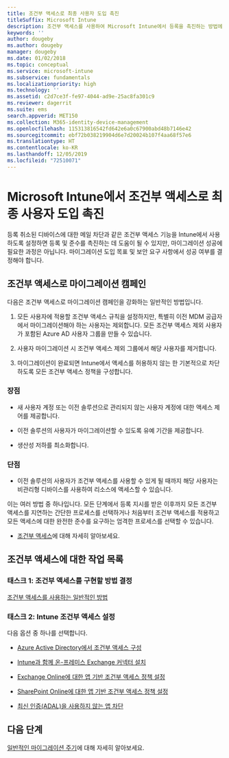 ```yaml
---
title: 조건부 액세스로 최종 사용자 도입 촉진
titleSuffix: Microsoft Intune
description: 조건부 액세스를 사용하여 Microsoft Intune에서 등록을 촉진하는 방법에 대해 알아봅니다.
keywords: ''
author: dougeby
ms.author: dougeby
manager: dougeby
ms.date: 01/02/2018
ms.topic: conceptual
ms.service: microsoft-intune
ms.subservice: fundamentals
ms.localizationpriority: high
ms.technology: ''
ms.assetid: c2d7ce3f-fe97-4044-ad9e-25ac8fa301c9
ms.reviewer: dagerrit
ms.suite: ems
search.appverid: MET150
ms.collection: M365-identity-device-management
ms.openlocfilehash: 115313816542fd642e6a0c67900abd48b7146e42
ms.sourcegitcommit: ebf72b038219904d6e7d20024b107f4aa68f57e6
ms.translationtype: HT
ms.contentlocale: ko-KR
ms.lasthandoff: 12/05/2019
ms.locfileid: "72510071"
---
```

# <a name="drive-end-user-adoption-with-conditional-access-in-microsoft-intune"></a>Microsoft Intune에서 조건부 액세스로 최종 사용자 도입 촉진

등록 취소된 디바이스에 대한 메일 차단과 같은 조건부 액세스 기능을 Intune에서 사용하도록 설정하면 등록 및 준수를 촉진하는 데 도움이 될 수 있지만, 마이그레이션 성공에 필요한 과정은 아닙니다. 마이그레이션 도입 목표 및 보안 요구 사항에서 성공 여부를 결정해야 합니다.

## <a name="migration-campaign-with-conditional-access"></a>조건부 액세스로 마이그레이션 캠페인

다음은 조건부 액세스로 마이그레이션 캠페인을 강화하는 일반적인 방법입니다.

1. 모든 사용자에 적용할 조건부 액세스 규칙을 설정하지만, 특별히 이전 MDM 공급자에서 마이그레이션해야 하는 사용자는 제외합니다. 모든 조건부 액세스 제외 사용자가 포함된 Azure AD 사용자 그룹을 만들 수 있습니다.

2. 사용자 마이그레이션 시 조건부 액세스 제외 그룹에서 해당 사용자를 제거합니다.

3. 마이그레이션이 완료되면 Intune에서 액세스를 허용하지 않는 한 기본적으로 차단하도록 모든 조건부 액세스 정책을 구성합니다.

### <a name="advantages"></a>장점

- 새 사용자 계정 또는 이전 솔루션으로 관리되지 않는 사용자 계정에 대한 액세스 제어를 제공합니다.

- 이전 솔루션의 사용자가 마이그레이션할 수 있도록 유예 기간을 제공합니다.

- 생산성 저하를 최소화합니다.

### <a name="disadvantages"></a>단점

- 이전 솔루션의 사용자가 조건부 액세스를 사용할 수 있게 될 때까지 해당 사용자는 비관리형 디바이스를 사용하여 리소스에 액세스할 수 있습니다.


이는 여러 방법 중 하나입니다. 모든 단계에서 등록 지시를 받은 이후까지 모든 조건부 액세스를 지연하는 간단한 프로세스를 선택하거나 처음부터 조건부 액세스를 적용하고 모든 액세스에 대한 완전한 준수를 요구하는 엄격한 프로세스를 선택할 수 있습니다.

- [조건부 액세스](../protect/conditional-access.md)에 대해 자세히 알아보세요.

## <a name="task-list-for-conditional-access"></a>조건부 액세스에 대한 작업 목록

### <a name="task-1-decide-how-you-are-going-to-implement-conditional-access"></a>태스크 1: 조건부 액세스를 구현할 방법 결정

[조건부 액세스를 사용하는 일반적인 방법](../protect/conditional-access-intune-common-ways-use.md)

### <a name="task-2-set-up-intune-conditional-access"></a>태스크 2: Intune 조건부 액세스 설정

다음 옵션 중 하나를 선택합니다.

- [Azure Active Directory에서 조건부 액세스 구성](https://docs.microsoft.com/azure/active-directory/active-directory-conditional-access-azure-portal)

- [Intune과 함께 온-프레미스 Exchange 커넥터 설치](../protect/exchange-connector-install.md)

- [Exchange Online에 대한 앱 기반 조건부 액세스 정책 설정](../protect/app-based-conditional-access-intune-create.md)

- [SharePoint Online에 대한 앱 기반 조건부 액세스 정책 설정](../protect/app-based-conditional-access-intune-create.md)

- [최신 인증(ADAL)을 사용하지 않는 앱 차단](../protect/app-modern-authentication-block.md)

## <a name="next-steps"></a>다음 단계

[일반적인 마이그레이션 주기](../migration-guide-cycle.md)에 대해 자세히 알아보세요.
